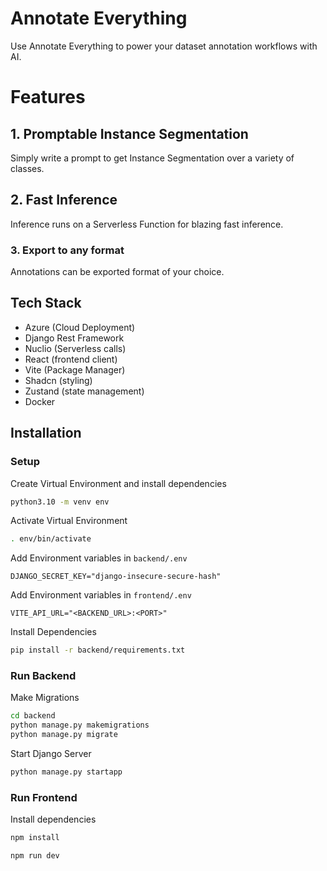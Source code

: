 # Annotate Everything

Use Annotate Everything to power your dataset annotation workflows with AI.

# Features

## 1. Promptable Instance Segmentation

Simply write a prompt to get Instance Segmentation over a variety of classes.

## 2. Fast Inference

Inference runs on a Serverless Function for blazing fast inference.

### 3. Export to any format

Annotations can be exported format of your choice.

## Tech Stack

- Azure (Cloud Deployment)
- Django Rest Framework
- Nuclio (Serverless calls)
- React (frontend client)
- Vite (Package Manager)
- Shadcn (styling)
- Zustand (state management)
- Docker

## Installation

### Setup

Create Virtual Environment and install dependencies

```bash
python3.10 -m venv env
```

Activate Virtual Environment

```bash
. env/bin/activate
```

Add Environment variables in `backend/.env`

```
DJANGO_SECRET_KEY="django-insecure-secure-hash"
```

Add Environment variables in `frontend/.env`

```
VITE_API_URL="<BACKEND_URL>:<PORT>"
```

Install Dependencies

```bash
pip install -r backend/requirements.txt
```

### Run Backend

Make Migrations

```bash
cd backend
python manage.py makemigrations
python manage.py migrate
```

Start Django Server

```bash
python manage.py startapp
```

### Run Frontend

Install dependencies

```bash
npm install
```

```bash
npm run dev
```
